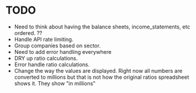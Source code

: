 # TODO
* Need to think about having the balance sheets, income_statements, etc ordered. ??
* Handle API rate limiting. 
* Group companies based on sector. 
* Need to add error handling everywhere
* DRY up ratio calculations. 
* Error handle ratio calculations.
* Change the way the values are displayed. Right now all numbers are converted to millions but that
    is not how the original ratios spreadsheet shows it. They show "in millions" 
